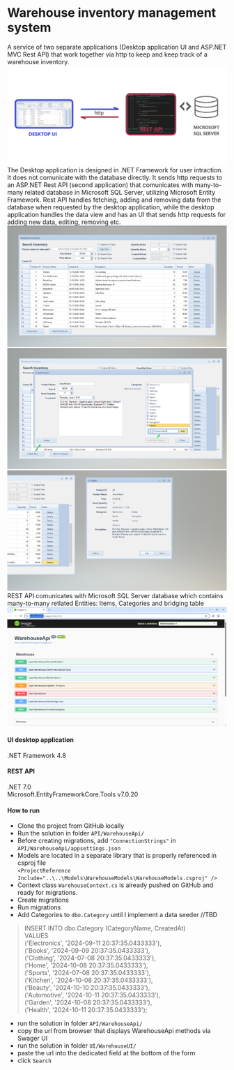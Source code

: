 # Warehouse inventory management system
A service of two separate applications (Desktop application UI and ASP.NET MVC Rest API) that work together via http to keep and keep track of a warehouse inventory.
![UI-API-DB](ScreenShots/Preview.png)
The Desktop application is designed in .NET Framework for user intraction. It does not comunicate with the database directly. It sends http requests to an ASP.NET Rest API (second application) that comunicates with many-to-many related database in Microsoft SQL Server, utilizing Microsoft Entity Framework. Rest API handles fetching, adding and removing data from the database when requested by the desktop application, while the desktop application handles the data view and has an UI that sends http requests for adding new data, editing, removing etc.
![UI](ScreenShots/Inventory.png)
![Create](ScreenShots/CreateProduct.png)
![Display](ScreenShots/PreviewProduct.png)
REST API comunicates with Microsoft SQL Server database which contains many-to-many retlated Entities: Items, Categories and bridging table
![REST API](ScreenShots/SwaggerUi.png)
#### UI desktop application  
.NET Framework 4.8  

#### REST API  
.NET 7.0  
Microsoft.EntityFrameworkCore.Tools v7.0.20  

#### How to run
 - Clone the project from GitHub locally
 - Run the solution in folder `API/WarehouseApi/`
 - Before creating migrations, add `"ConnectionStrings"` in `API/WarehouseApi/appsettings.json`
 - Models are located in a separate library that is properly referenced in csproj file  
`<ProjectReference Include="..\..\Models\WarehouseModels\WarehouseModels.csproj" />`
 - Context class `WarehouseContext.cs` is already pushed on GitHub and ready for migrations.
 - Create migrations
 - Run migrations
 - Add Categories to `dbo.Category` until I implement a data seeder //TBD
>INSERT INTO dbo.Category (CategoryName, CreatedAt)  
VALUES  
('Electronics', '2024-09-11 20:37:35.0433333'),  
('Books', '2024-09-09 20:37:35.0433333'),  
('Clothing', '2024-07-08 20:37:35.0433333'),  
('Home', '2024-10-08 20:37:35.0433333'),  
('Sports', '2024-07-08 20:37:35.0433333'),  
('Kitchen', '2024-10-08 20:37:35.0433333'),  
('Beauty', '2024-10-10 20:37:35.0433333'),  
('Automotive', '2024-10-11 20:37:35.0433333'),  
('Garden', '2024-10-08 20:37:35.0433333'),  
('Health', '2024-10-11 20:37:35.0433333');
 - run the solution in folder `API/WarehouseApi/`
 - copy the url from browser that displays WarehouseApi methods via Swager UI
 - run the solution in folder `UI/WarehouseUI/`
 - paste the url into the dedicated field at the bottom of the form
 - click `Search`
